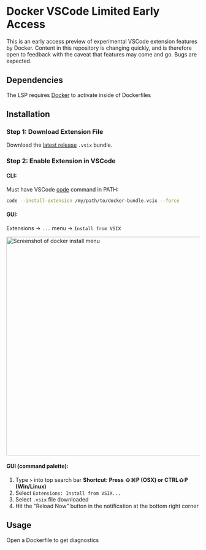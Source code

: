 # Docker VSCode Limited Early Access
This is an early access preview of experimental VSCode extension features by Docker. Content in this repository is changing quickly, and is therefore open to feedback with the caveat that features may come and go. Bugs are expected.

## Dependencies
The LSP requires [Docker](https://www.docker.com/products/docker-desktop/) to activate inside of Dockerfiles

## Installation

### Step 1: Download Extension File
Download the [latest release](https://github.com/docker/docker-vscode/releases) `.vsix` bundle.

### Step 2: Enable Extension in VSCode

#### CLI:

Must have VSCode [code](https://code.visualstudio.com/docs/editor/command-line#_code-is-not-recognized-as-an-internal-or-external-command) command in PATH:

```bash
code --install-extension /my/path/to/docker-bundle.vsix --force
```

#### GUI:

Extensions -> `...` menu -> `Install from VSIX`

<img width="570" alt="Screenshot of docker install menu" src="https://github.com/docker/docker-ai/assets/5000430/1cf2b904-f341-4a84-aceb-1933c51efe68">

#### GUI (command palette):

1. Type `>` into top search bar
**Shortcut: Press ⇧⌘P (OSX) or CTRL⇧P (Win/Linux)**
2. Select `Extensions: Install from VSIX...`
3. Select `.vsix` file downloaded
4. Hit the “Reload Now” button in the notification at the bottom right corner

## Usage
Open a Dockerfile to get diagnostics


